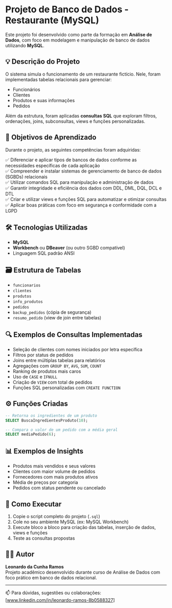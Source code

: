 # Projeto de Banco de Dados - Restaurante (MySQL)

Este projeto foi desenvolvido como parte da formação em **Análise de Dados**, com foco em modelagem e manipulação de banco de dados utilizando **MySQL**.

## 💡 Descrição do Projeto

O sistema simula o funcionamento de um restaurante fictício. Nele, foram implementadas tabelas relacionais para gerenciar:

- Funcionários
- Clientes
- Produtos e suas informações
- Pedidos

Além da estrutura, foram aplicadas **consultas SQL** que exploram filtros, ordenações, joins, subconsultas, views e funções personalizadas.

## 📌 Objetivos de Aprendizado

Durante o projeto, as seguintes competências foram adquiridas:

✅ Diferenciar e aplicar tipos de bancos de dados conforme as necessidades específicas de cada aplicação  
✅ Compreender e instalar sistemas de gerenciamento de banco de dados (SGBDs) relacionais  
✅ Utilizar comandos SQL para manipulação e administração de dados  
✅ Garantir integridade e eficiência dos dados com DDL, DML, DQL, DCL e DTL  
✅ Criar e utilizar views e funções SQL para automatizar e otimizar consultas  
✅ Aplicar boas práticas com foco em segurança e conformidade com a LGPD  

## 🛠️ Tecnologias Utilizadas

- **MySQL**
- **Workbench** ou **DBeaver** (ou outro SGBD compatível)
- Linguagem SQL padrão ANSI

## 🗃️ Estrutura de Tabelas

- `funcionarios`
- `clientes`
- `produtos`
- `info_produtos`
- `pedidos`
- `backup_pedidos` (cópia de segurança)
- `resumo_pedido` (view de join entre tabelas)

## 🔍 Exemplos de Consultas Implementadas

- Seleção de clientes com nomes iniciados por letra específica
- Filtros por status de pedidos
- Joins entre múltiplas tabelas para relatórios
- Agregações com `GROUP BY`, `AVG`, `SUM`, `COUNT`
- Ranking de produtos mais caros
- Uso de `CASE` e `IFNULL`
- Criação de `VIEW` com total de pedidos
- Funções SQL personalizadas com `CREATE FUNCTION`

## ⚙️ Funções Criadas

```sql
-- Retorna os ingredientes de um produto
SELECT BuscaIngredientesProduto(10);

-- Compara o valor de um pedido com a média geral
SELECT mediaPedido(6);
```

## 📊 Exemplos de Insights

- Produtos mais vendidos e seus valores
- Clientes com maior volume de pedidos
- Fornecedores com mais produtos ativos
- Média de preços por categoria
- Pedidos com status pendente ou cancelado

## 📎 Como Executar

1. Copie o script completo do projeto (`.sql`)
2. Cole no seu ambiente MySQL (ex: MySQL Workbench)
3. Execute bloco a bloco para criação das tabelas, inserção de dados, views e funções
4. Teste as consultas propostas

## 👨‍💻 Autor

**Leonardo da Cunha Ramos**  
Projeto acadêmico desenvolvido durante curso de Análise de Dados com foco prático em banco de dados relacional.

---

📫 Para dúvidas, sugestões ou colaborações: [www.linkedin.com/in/leonardo-ramos-8b0588327]





